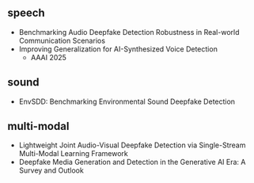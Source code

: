 ## speech
- Benchmarking Audio Deepfake Detection Robustness in Real-world Communication Scenarios
- Improving Generalization for AI-Synthesized Voice Detection
  - AAAI 2025
## sound
- EnvSDD: Benchmarking Environmental Sound Deepfake Detection

## multi-modal
- Lightweight Joint Audio-Visual Deepfake Detection via Single-Stream Multi-Modal Learning Framework
- Deepfake Media Generation and Detection in the Generative AI Era: A Survey and Outlook
